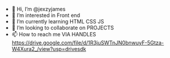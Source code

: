 - 👋 Hi, I’m @jexzyjames
- 👀 I’m interested in Front end 
- 🌱 I’m currently learning HTML CSS JS
- 💞️ I’m looking to collaborate on PROJECTS 
- 📫 How to reach me VIA HANDLES
https://drive.google.com/file/d/1R3juSWTnJN0bnwuyF-5Gtza-W4Xura2_/view?usp=drivesdk
<!---
jexzyjames/jexzyjames is a ✨ special ✨ repository because its `README.md` (this file) appears on your GitHub profile.
You can click the Preview link to take a look at your changes.
--->
